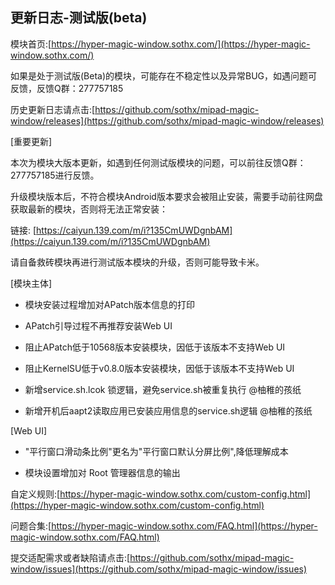 ## 更新日志-测试版(beta)

模块首页:[https://hyper-magic-window.sothx.com/](https://hyper-magic-window.sothx.com/)

如果是处于测试版(Beta)的模块，可能存在不稳定性以及异常BUG，如遇问题可反馈，反馈Q群：277757185

历史更新日志请点击:[https://github.com/sothx/mipad-magic-window/releases](https://github.com/sothx/mipad-magic-window/releases)

[重要更新]

本次为模块大版本更新，如遇到任何测试版模块的问题，可以前往反馈Q群：277757185进行反馈。

升级模块版本后，不符合模块Android版本要求会被阻止安装，需要手动前往网盘获取最新的模块，否则将无法正常安装：

链接: [https://caiyun.139.com/m/i?135CmUWDgnbAM](https://caiyun.139.com/m/i?135CmUWDgnbAM)

请自备救砖模块再进行测试版本模块的升级，否则可能导致卡米。

[模块主体]

- 模块安装过程增加对APatch版本信息的打印

- APatch引导过程不再推荐安装Web UI

- 阻止APatch低于10568版本安装模块，因低于该版本不支持Web UI

- 阻止KernelSU低于v0.8.0版本安装模块，因低于该版本不支持Web UI

- 新增service.sh.lcok 锁逻辑，避免service.sh被重复执行 @柚稚的孩纸

- 新增开机后aapt2读取应用已安装应用信息的service.sh逻辑 @柚稚的孩纸


[Web UI]

- "平行窗口滑动条比例"更名为"平行窗口默认分屏比例",降低理解成本

- 模块设置增加对 Root 管理器信息的输出



自定义规则:[https://hyper-magic-window.sothx.com/custom-config.html](https://hyper-magic-window.sothx.com/custom-config.html)

问题合集:[https://hyper-magic-window.sothx.com/FAQ.html](https://hyper-magic-window.sothx.com/FAQ.html)

提交适配需求或者缺陷请点击:[https://github.com/sothx/mipad-magic-window/issues](https://github.com/sothx/mipad-magic-window/issues)
